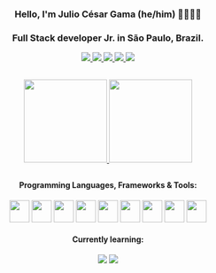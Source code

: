 <div align="center">

### Hello, I'm Julio César Gama (he/him) 👨‍💻🏳️‍🌈
### Full Stack developer Jr. in São Paulo, Brazil.
</div>  

<div align="center" style="display: inline_block">
  <a target="_blank" href="mailto:juliocesargama@protonmail.com">
    <img src="https://img.shields.io/badge/ProtonMail-8B89CC?style=for-the-badge&logo=protonmail&logoColor=white"/>
  </a>
  <a target="_blank" href="https://t.me/JuliusCGama">
  <img src = "https://img.shields.io/badge/Telegram-2CA5E0?style=for-the-badge&logo=telegram&logoColor=white" />
  </a>
  <a target="_blank" href="https://www.linkedin.com/in/juliocesargama/">
    <img src="https://img.shields.io/badge/LinkedIn-0077B5?style=for-the-badge&logo=linkedin&logoColor=white" />
  </a>
  <a target="_blank" href="https://juliocesargama.wordpress.com/">
    <img src="https://img.shields.io/badge/Wordpress-21759B?style=for-the-badge&logo=wordpress&logoColor=white" />
  </a>
    <a target="_blank" href="https://linktr.ee/juliocesargama">
    <img src="https://img.shields.io/badge/Linktree-39E09B?style=for-the-badge&logo=linktree&logoColor=white" />
  </a>
</div>  
 
 ##
 
<div align="center">
<a href="https://github.com/juliocesargama">
  <img height="150rem" src="https://github-readme-stats.vercel.app/api?username=juliocesargama&theme=github_dark&count_private=true&show_icons=true&hide=stars&hide_border=true" />
  <img height="150rem" src="https://github-readme-stats.vercel.app/api/top-langs?username=juliocesargama&layout=compact&theme=github_dark&hide_border=true" />
</a>
</div>

<div align="center">
  
##
#### Programming Languages, Frameworks & Tools:
</div>
  <div align="center" style="display: inline_block">
  <img width="36" height="40" src="https://cdn.jsdelivr.net/gh/devicons/devicon/icons/html5/html5-original.svg" />
  <img width="36" height="40" src="https://cdn.jsdelivr.net/gh/devicons/devicon/icons/css3/css3-original.svg" />
  <img width="36" height="40" src="https://cdn.jsdelivr.net/gh/devicons/devicon/icons/vuejs/vuejs-original.svg" />
  <img width="36" height="40" src="https://cdn.jsdelivr.net/gh/devicons/devicon/icons/bootstrap/bootstrap-original.svg" />
  <img width="36" height="40" src="https://cdn.jsdelivr.net/gh/devicons/devicon/icons/typescript/typescript-original.svg" />


  <img width="36" height="40" src="https://cdn.jsdelivr.net/gh/devicons/devicon/icons/java/java-original.svg" />
  <img width="36" height="40" src="https://cdn.jsdelivr.net/gh/devicons/devicon/icons/spring/spring-original.svg" />
  <img width="36" height="40" src="https://cdn.jsdelivr.net/gh/devicons/devicon/icons/postgresql/postgresql-original.svg" />
    <img width="36" height="40" src="https://cdn.jsdelivr.net/gh/devicons/devicon/icons/mysql/mysql-original.svg" />

  
 #### Currently learning: <br>
 <img src="https://img.shields.io/badge/Kotlin-7F52FF?style=for-the-badge&logo=kotlin&logoColor=white" />
  <img src="https://img.shields.io/badge/Spring-6DB33F?style=for-the-badge&logo=spring&logoColor=white" />
</div>
